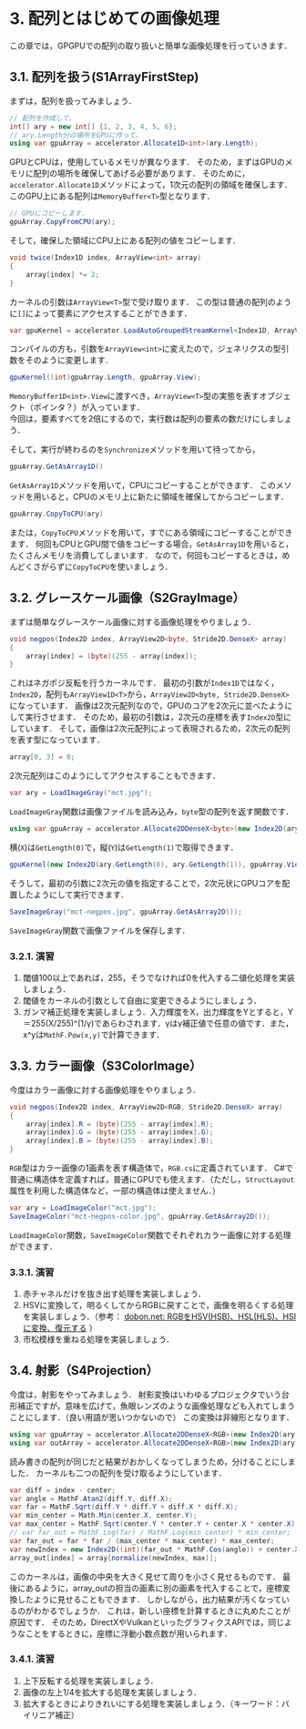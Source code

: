 # 3. 配列とはじめての画像処理
この章では，GPGPUでの配列の取り扱いと簡単な画像処理を行っていきます．

## 3.1. 配列を扱う(S1ArrayFirstStep)
まずは，配列を扱ってみましょう．  

```csharp
// 配列を作成して，
int[] ary = new int[] {1, 2, 3, 4, 5, 6};
// ary.Length分の場所をGPUに作って，
using var gpuArray = accelerator.Allocate1D<int>(ary.Length);
```
GPUとCPUは，使用しているメモリが異なります．
そのため，まずはGPUのメモリに配列の場所を確保してあげる必要があります．
そのために，`accelerator.Allocate1D`メソッドによって，1次元の配列の領域を確保します．
このGPU上にある配列は`MemoryBuffer<T>`型となります．

```csharp
// GPUにコピーします．
gpuArray.CopyFromCPU(ary);
```
そして，確保した領域にCPU上にある配列の値をコピーします．

```csharp
void twice(Index1D index, ArrayView<int> array)
{
    array[index] *= 2;
}
```
カーネルの引数は`ArrayView<T>`型で受け取ります．
この型は普通の配列のように`[]`によって要素にアクセスすることができます．

```csharp
var gpuKernel = accelerator.LoadAutoGroupedStreamKernel<Index1D, ArrayView<int>>(twice);
```
コンパイルの方も，引数を`ArrayView<int>`に変えたので，ジェネリクスの型引数をそのように変更します．

```csharp
gpuKernel((int)gpuArray.Length, gpuArray.View);
```
`MemoryBuffer1D<int>.View`に渡すべき，`ArrayView<T>`型の実態を表すオブジェクト（ポインタ？）が入っています．  
今回は，要素すべてを2倍にするので，実行数は配列の要素の数だけにしましょう．

そして，実行が終わるのを`Synchronize`メソッドを用いて待ってから，
```csharp
gpuArray.GetAsArray1D()
```
`GetAsArray1D`メソッドを用いて，CPUにコピーすることができます．
このメソッドを用いると，CPUのメモリ上に新たに領域を確保してからコピーします．

```csharp
gpuArray.CopyToCPU(ary)
```
または，`CopyToCPU`メソッドを用いて，すでにある領域にコピーすることができます．
何回もCPUとGPU間で値をコピーする場合，`GetAsArray1D`を用いると，たくさんメモリを消費してしまいます．
なので，何回もコピーするときは，めんどくさがらずに`CopyToCPU`を使いましょう．

## 3.2. グレースケール画像（S2GrayImage）
まずは簡単なグレースケール画像に対する画像処理をやりましょう．

```csharp
void negpos(Index2D index, ArrayView2D<byte, Stride2D.DenseX> array)
{
    array[index] = (byte)(255 - array[index]);
}
```

これはネガポジ反転を行うカーネルです．
最初の引数が`Index1D`ではなく，`Index2D`，配列も`ArrayView1D<T>`から，`ArrayView2D<byte, Stride2D.DenseX>`になっています．
画像は2次元配列なので，GPUのコアを2次元に並べたようにして実行させます．
そのため，最初の引数は，2次元の座標を表す`Index2D`型にしています．
そして，画像は2次元配列によって表現されるため，2次元の配列を表す型になっています．

```csharp
array[0, 3] = 0;
```
2次元配列はこのようにしてアクセスすることもできます．

```csharp
var ary = LoadImageGray("mct.jpg");
```
`LoadImageGray`関数は画像ファイルを読み込み，`byte`型の配列を返す関数です．

```csharp
using var gpuArray = accelerator.Allocate2DDenseX<byte>(new Index2D(ary.GetLength(0), ary.GetLength(1)));
```
横(`X`)は`GetLength(0)`で，縦(`Y`)は`GetLength(1)`で取得できます．

```csharp
gpuKernel(new Index2D(ary.GetLength(0), ary.GetLength(1)), gpuArray.View);
```
そうして，最初の引数に2次元の値を指定することで，2次元状にGPUコアを配置したようにして実行できます．

```csharp
SaveImageGray("mct-negpos.jpg", gpuArray.GetAsArray2D());
```
`SaveImageGray`関数で画像ファイルを保存します．

### 3.2.1. 演習
 1. 閾値100以上であれば，255，そうでなければ0を代入する二値化処理を実装しましょう．
 2. 閾値をカーネルの引数として自由に変更できるようにしましょう．
 3. ガンマ補正処理を実装しましょう．入力輝度をX，出力輝度をYとすると，Y＝255(X/255)^(1/γ)であらわされます．γはγ補正値で任意の値です．また，x^yは`MathF.Pow(x,y)`で計算できます．

## 3.3. カラー画像（S3ColorImage）
今度はカラー画像に対する画像処理をやりましょう．

```csharp
void negpos(Index2D index, ArrayView2D<RGB, Stride2D.DenseX> array)
{
    array[index].R = (byte)(255 - array[index].R);
    array[index].G = (byte)(255 - array[index].G);
    array[index].B = (byte)(255 - array[index].B);
}
```
`RGB`型はカラー画像の1画素を表す構造体で，`RGB.cs`に定義されています．
C#で普通に構造体を定義すれば，普通にGPUでも使えます．（ただし，`StructLayout`属性を利用した構造体など，一部の構造体は使えません．）

```csharp
var ary = LoadImageColor("mct.jpg");
SaveImageColor("mct-negpos-color.jpg", gpuArray.GetAsArray2D());
```
`LoadImageColor`関数，`SaveImageColor`関数でそれぞれカラー画像に対する処理ができます．

### 3.3.1. 演習
 1. 赤チャネルだけを抜き出す処理を実装しましょう．
 2. HSVに変換して，明るくしてからRGBに戻すことで，画像を明るくする処理を実装しましょう．（参考： [dobon.net: RGBをHSV(HSB)、HSL(HLS)、HSIに変換、復元する](https://dobon.net/vb/dotnet/graphics/hsv.html) ）
 3. 市松模様を重ねる処理を実装しましょう．

## 3.4. 射影（S4Projection）
今度は，射影をやってみましょう．
射影変換はいわゆるプロジェクタでいう台形補正ですが，意味を広げて，魚眼レンズのような画像処理なども入れてしまうことにします．（良い用語が思いつかないので）
この変換は非線形となります．

```csharp
using var gpuArray = accelerator.Allocate2DDenseX<RGB>(new Index2D(ary.GetLength(0), ary.GetLength(1)));
using var outArray = accelerator.Allocate2DDenseX<RGB>(new Index2D(ary.GetLength(0), ary.GetLength(1)));
```
読み書きの配列が同じだと結果がおかしくなってしまうため，分けることにしました．
カーネルも二つの配列を受け取るようにしています．

```csharp
var diff = index - center;
var angle = MathF.Atan2(diff.Y, diff.X);
var far = MathF.Sqrt(diff.Y * diff.Y + diff.X * diff.X);
var min_center = Math.Min(center.X, center.Y);
var max_center = MathF.Sqrt(center.Y * center.Y + center.X * center.X);
// var far_out = MathF.Log(far) / MathF.Log(min_center) * min_center;
var far_out = far * far / (max_center * max_center) * max_center;
var newIndex = new Index2D((int)(far_out * MathF.Cos(angle)) + center.X, (int)(far_out * MathF.Sin(angle)) + center.Y);
array_out[index] = array[normalize(newIndex, max)];
```
このカーネルは，画像の中央を大きく見せて周りを小さく見せるものです．
最後にあるように，array_outの担当の画素に別の画素を代入することで，座標変換したように見せることもできます．
しかしながら，出力結果が汚くなっているのがわかるでしょうか．
これは，新しい座標を計算するときに丸めたことが原因です．
そのため，DirectXやVulkanといったグラフィクスAPIでは，同じようなことをするときに，座標に浮動小数点数が用いられます．

### 3.4.1. 演習
 1. 上下反転する処理を実装しましょう．
 2. 画像の左上1/4を拡大する処理を実装しましょう．
 3. 拡大するときによりきれいにする処理を実装しましょう．（キーワード：バイリニア補正）